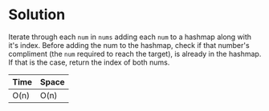 # Solution

Iterate through each `num` in `nums` adding each `num` to a hashmap along with
it's index. Before adding the num to the hashmap, check if that number's
compliment (the `num` required to reach the target), is already in the hashmap.
If that is the case, return the index of both nums.

| Time | Space |
| ---- | ----- |
| O(n) | O(n)  |
